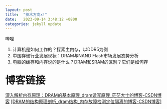 ```yaml
---
layout: post
title:  "技术方向x!"
date:   2023-09-14 3:48:12 +0800
categories: jekyll update
---
```


哔哩

1. 计算机是如何工作的？探索主内存，以DDR5为例
2. 中国存储行业发展现状：DRAM与NAND Flash市场发展态势分析
3. 电脑的缓存和内存说的是什么？DRAM和SRAM的区别？它们是如何存

### <font size=6>博客链接</font>

[深入解析内存原理：DRAM的基本原理_dram读写原理_茫茫大士的博客-CSDN博客](https://blog.csdn.net/chenzhen1080/article/details/103240783)
[[DRAM的结构原理剖析_dram结构_内存故障检测定位隔离的博客-CSDN博客]](./DRAM的结构原理剖析_dram结构_内存故障检测定位隔离的博客-CSDN博客.markdown)


